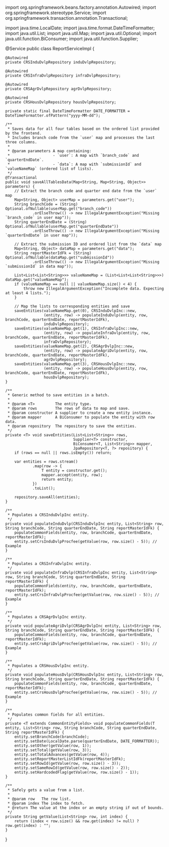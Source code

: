 import org.springframework.beans.factory.annotation.Autowired;
import org.springframework.stereotype.Service;
import org.springframework.transaction.annotation.Transactional;

import java.time.LocalDate;
import java.time.format.DateTimeFormatter;
import java.util.List;
import java.util.Map;
import java.util.Optional;
import java.util.function.BiConsumer;
import java.util.function.Supplier;

@Service
public class ReportServiceImpl {

    @Autowired
    private CRSInduDvlpRepository induDvlpRepository;

    @Autowired
    private CRSInfraDvlpRepository infraDvlpRepository;

    @Autowired
    private CRSAgrDvlpRepository agrDvlpRepository;

    @Autowired
    private CRSHousDvlpRepository housDvlpRepository;

    private static final DateTimeFormatter DATE_FORMATTER = DateTimeFormatter.ofPattern("yyyy-MM-dd");

    /**
     * Saves data for all four tables based on the ordered list provided by the frontend.
     * Includes branch code from the `user` map and processes the last three columns.
     *
     * @param parameters A map containing:
     *                   - `user`: A map with `branch_code` and `quarterEndDate`.
     *                   - `data`: A map with `submissionId` and `valueNameMap` (ordered list of lists).
     */
    @Transactional
    public void saveAllTablesData(Map<String, Map<String, Object>> parameters) {
        // Extract the branch code and quarter end date from the `user` map
        Map<String, Object> userMap = parameters.get("user");
        String branchCode = (String) Optional.ofNullable(userMap.get("branch_code"))
                .orElseThrow(() -> new IllegalArgumentException("Missing `branch_code` in user map"));
        String quarterEndDate = (String) Optional.ofNullable(userMap.get("quarterEndDate"))
                .orElseThrow(() -> new IllegalArgumentException("Missing `quarterEndDate` in user map"));

        // Extract the submission ID and ordered list from the `data` map
        Map<String, Object> dataMap = parameters.get("data");
        String reportMasterIdFk = (String) Optional.ofNullable(dataMap.get("submissionId"))
                .orElseThrow(() -> new IllegalArgumentException("Missing `submissionId` in data map"));

        List<List<List<String>>> valueNameMap = (List<List<List<String>>>) dataMap.get("valueNameMap");
        if (valueNameMap == null || valueNameMap.size() < 4) {
            throw new IllegalArgumentException("Incomplete data. Expecting at least 4 lists.");
        }

        // Map the lists to corresponding entities and save
        saveEntities(valueNameMap.get(0), CRSInduDvlpInc::new, 
                     (entity, row) -> populateInduDvlp(entity, row, branchCode, quarterEndDate, reportMasterIdFk), 
                     induDvlpRepository);
        saveEntities(valueNameMap.get(1), CRSInfraDvlpInc::new, 
                     (entity, row) -> populateInfraDvlp(entity, row, branchCode, quarterEndDate, reportMasterIdFk), 
                     infraDvlpRepository);
        saveEntities(valueNameMap.get(2), CRSAgrDvlpInc::new, 
                     (entity, row) -> populateAgriDvlp(entity, row, branchCode, quarterEndDate, reportMasterIdFk), 
                     agrDvlpRepository);
        saveEntities(valueNameMap.get(3), CRSHousDvlpInc::new, 
                     (entity, row) -> populateHousDvlp(entity, row, branchCode, quarterEndDate, reportMasterIdFk), 
                     housDvlpRepository);
    }

    /**
     * Generic method to save entities in a batch.
     *
     * @param <T>         The entity type.
     * @param rows        The rows of data to map and save.
     * @param constructor A supplier to create a new entity instance.
     * @param mapper      A BiConsumer to populate the entity with row data.
     * @param repository  The repository to save the entities.
     */
    private <T> void saveEntities(List<List<String>> rows, 
                                  Supplier<T> constructor, 
                                  BiConsumer<T, List<String>> mapper, 
                                  JpaRepository<T, ?> repository) {
        if (rows == null || rows.isEmpty()) return;

        var entities = rows.stream()
                .map(row -> {
                    T entity = constructor.get();
                    mapper.accept(entity, row);
                    return entity;
                })
                .toList();

        repository.saveAll(entities);
    }

    /**
     * Populates a CRSInduDvlpInc entity.
     */
    private void populateInduDvlp(CRSInduDvlpInc entity, List<String> row, String branchCode, String quarterEndDate, String reportMasterIdFk) {
        populateCommonFields(entity, row, branchCode, quarterEndDate, reportMasterIdFk);
        entity.setCrsInduDvlpProcfee(getValue(row, row.size() - 5)); // Example
    }

    /**
     * Populates a CRSInfraDvlpInc entity.
     */
    private void populateInfraDvlp(CRSInfraDvlpInc entity, List<String> row, String branchCode, String quarterEndDate, String reportMasterIdFk) {
        populateCommonFields(entity, row, branchCode, quarterEndDate, reportMasterIdFk);
        entity.setCrsInfraDvlpProcfee(getValue(row, row.size() - 5)); // Example
    }

    /**
     * Populates a CRSAgrDvlpInc entity.
     */
    private void populateAgriDvlp(CRSAgrDvlpInc entity, List<String> row, String branchCode, String quarterEndDate, String reportMasterIdFk) {
        populateCommonFields(entity, row, branchCode, quarterEndDate, reportMasterIdFk);
        entity.setCrsAgriDvlpProcfee(getValue(row, row.size() - 5)); // Example
    }

    /**
     * Populates a CRSHousDvlpInc entity.
     */
    private void populateHousDvlp(CRSHousDvlpInc entity, List<String> row, String branchCode, String quarterEndDate, String reportMasterIdFk) {
        populateCommonFields(entity, row, branchCode, quarterEndDate, reportMasterIdFk);
        entity.setCrsHousDvlpProcfee(getValue(row, row.size() - 5)); // Example
    }

    /**
     * Populates common fields for all entities.
     */
    private <T extends CommonEntityFields> void populateCommonFields(T entity, List<String> row, String branchCode, String quarterEndDate, String reportMasterIdFk) {
        entity.setBranchCode(branchCode);
        entity.setDate(LocalDate.parse(quarterEndDate, DATE_FORMATTER));
        entity.setOther(getValue(row, 1));
        entity.setTotal(getValue(row, 3));
        entity.setTotalAdvances(getValue(row, 4));
        entity.setReportMasterListIdFk(reportMasterIdFk);
        entity.setRowId(getValue(row, row.size() - 3));
        entity.setSameRowId(getValue(row, row.size() - 2));
        entity.setHardcodedFlag(getValue(row, row.size() - 1));
    }

    /**
     * Safely gets a value from a list.
     *
     * @param row   The row list.
     * @param index The index to fetch.
     * @return The value at the index or an empty string if out of bounds.
     */
    private String getValue(List<String> row, int index) {
        return (index < row.size() && row.get(index) != null) ? row.get(index) : "";
    }
}